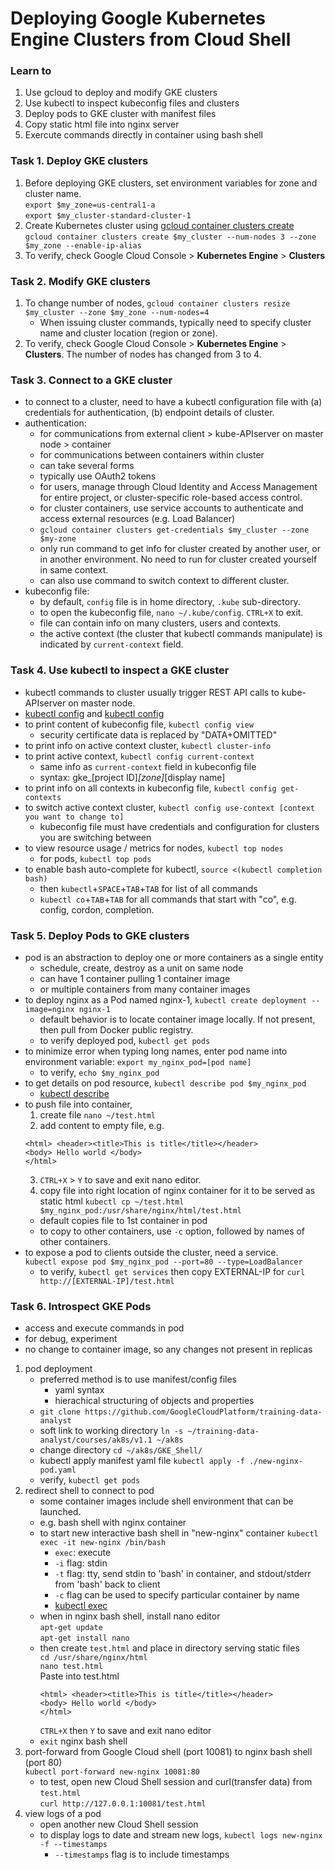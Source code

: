 # Deploying Google Kubernetes Engine Clusters from Cloud Shell
### Learn to
1. Use gcloud to deploy and modify GKE clusters
2. Use kubectl to inspect kubeconfig files and clusters
3. Deploy pods to GKE cluster with manifest files
4. Copy static html file into nginx server
5. Exercute commands directly in container using bash shell

### Task 1. Deploy GKE clusters
1. Before deploying GKE clusters, set environment variables for zone and cluster name.  
`export $my_zone=us-central1-a`  
`export $my_cluster-standard-cluster-1`  
2. Create Kubernetes cluster using [gcloud container clusters create](https://cloud.google.com/sdk/gcloud/reference/container/clusters/create)  
`gcloud container clusters create $my_cluster --num-nodes 3 --zone $my_zone --enable-ip-alias`
3. To verify, check Google Cloud Console > **Kubernetes Engine** > **Clusters**  

### Task 2. Modify GKE clusters
1. To change number of nodes, `gcloud container clusters resize $my_cluster --zone $my_zone --num-nodes=4`  
    - When issuing cluster commands, typically need to specify cluster name and cluster location (region or zone).
2. To verify, check Google Cloud Console > **Kubernetes Engine** > **Clusters**. The number of nodes has changed from 3 to 4.

### Task 3. Connect to a GKE cluster
- to connect to a cluster, need to have a kubectl configuration file with (a) credentials for authentication, (b) endpoint details of cluster.
- authentication:
  - for communications from external client > kube-APIserver on master node > container
  - for communications between containers within cluster
  - can take several forms
  - typically use OAuth2 tokens
  - for users, manage through Cloud Identity and Access Management for entire project, or cluster-specific role-based access control.
  - for cluster containers, use service accounts to authenticate and access external resources (e.g. Load Balancer)
  - `gcloud container clusters get-credentials $my_cluster --zone $my-zone`
  - only run command to get info for cluster created by another user, or in another environment. No need to run for cluster created yourself in same context.
  - can also use command to switch context to different cluster.
- kubeconfig file:
  - by default, `config` file is in home directory, `.kube` sub-directory.  
  - to open the kubeconfig file, `nano ~/.kube/config`. `CTRL+X` to exit.  
  - file can contain info on many clusters, users and contexts.
  - the active context (the cluster that kubectl commands manipulate) is indicated by `current-context` field.

### Task 4. Use kubectl to inspect a GKE cluster
- kubectl commands to cluster usually trigger REST API calls to kube-APIserver on master node.
- [kubectl config](https://kubernetes.io/docs/tasks/access-application-cluster/configure-access-multiple-clusters/) and [kubectl config](https://jamesdefabia.github.io/docs/user-guide/kubectl/kubectl_config/)
- to print content of kubeconfig file, `kubectl config view`
  - security certificate data is replaced by "DATA+OMITTED"
- to print info on active context cluster, `kubectl cluster-info`
- to print active context, `kubectl config current-context`
  - same info as `current-context` field in kubeconfig file
  - syntax: gke_[project ID]_[zone]_[display name]
- to print info on all contexts in kubeconfig file, `kubectl config get-contexts`
- to switch active context cluster, `kubectl config use-context [context you want to change to]`
  - kubeconfig file must have credentials and configuration for clusters you are switching between
- to view resource usage / metrics for nodes, `kubectl top nodes`
  - for pods, `kubectl top pods`
- to enable bash auto-complete for kubectl, `source <(kubectl completion bash)`
  - then `kubectl`+`SPACE`+`TAB`+`TAB` for list of all commands
  - `kubectl co`+`TAB`+`TAB` for all commands that start with "co", e.g. config, cordon, completion.

### Task 5. Deploy Pods to GKE clusters
- pod is an abstraction to deploy one or more containers as a single entity
  - schedule, create, destroy as a unit on same node
  - can have 1 container pulling 1 container image
  - or multiple containers from many container images
- to deploy nginx as a Pod named nginx-1, `kubectl create deployment --image=nginx nginx-1`
  - default behavior is to locate container image locally. If not present, then pull from Docker public registry.
  - to verify deployed pod, `kubectl get pods`
- to minimize error when typing long names, enter pod name into environment variable:
  `export my_nginx_pod=[pod name]`
  - to verify, `echo $my_nginx_pod`
- to get details on pod resource, `kubectl describe pod $my_nginx_pod`
  - [kubectl describe](https://jamesdefabia.github.io/docs/user-guide/kubectl/kubectl_describe/)
- to push file into container,
  1. create file `nano ~/test.html`
  2. add content to empty file, e.g.
  ```
  <html> <header><title>This is title</title></header>
  <body> Hello world </body>
  </html>
  ```
  3. `CTRL+X` > `Y` to save and exit nano editor.
  4. copy file into right location of nginx container for it to be served as static html
    `kubectl cp ~/test.html $my_nginx_pod:/usr/share/nginx/html/test.html`  
    - default copies file to 1st container in pod
    - to copy to other containers, use `-c` option, followed by names of other containers.
- to expose a pod to clients outside the cluster, need a service.  
  `kubectl expose pod $my_nginx_pod --port=80 --type=LoadBalancer`  
  - to verify, `kubectl get services` then copy EXTERNAL-IP for `curl http://[EXTERNAL-IP]/test.html`

### Task 6. Introspect GKE Pods
- access and execute commands in pod 
- for debug, experiment
- no change to container image, so any changes not present in replicas
1. pod deployment
    - preferred method is to use manifest/config files
      - yaml syntax
      - hierachical structuring of objects and properties
    - `git clone https://github.com/GoogleCloudPlatform/training-data-analyst`
    - soft link to working directory `ln -s ~/training-data-analyst/courses/ak8s/v1.1 ~/ak8s`
    - change directory `cd ~/ak8s/GKE_Shell/`
    - kubectl apply manifest yaml file `kubectl apply -f ./new-nginx-pod.yaml`
    - verify, `kubectl get pods`
2. redirect shell to connect to pod
    - some container images include shell environment that can be launched.
    - e.g. bash shell with nginx container
    - to start new interactive bash shell in "new-nginx" container `kubectl exec -it new-nginx /bin/bash`
      - `exec`: execute
      - `-i` flag: stdin
      - `-t` flag: tty, send stdin to 'bash' in container, and stdout/stderr from 'bash' back to client
      - `-c` flag can be used to specify particular container by name
      - [kubectl exec](https://kubernetes.io/docs/reference/generated/kubectl/kubectl-commands#exec)
    - when in nginx bash shell, install nano editor  
      `apt-get update`     
      `apt-get install nano`    
    - then create `test.html` and place in directory serving static files  
      `cd /usr/share/nginx/html`   
      `nano test.html`   
      Paste into test.html  
      ```
      <html> <header><title>This is title</title></header>
      <body> Hello world </body>
      </html>
      ```
      `CTRL+X` then `Y` to save and exit nano editor
    - `exit` nginx bash shell
3. port-forward from Google Cloud shell (port 10081) to nginx bash shell (port 80)   
    `kubectl port-forward new-nginx 10081:80`  
    - to test, open new Cloud Shell session and curl(transfer data) from `test.html`   
    `curl http://127.0.0.1:10081/test.html`
4. view logs of a pod
    - open another new Cloud Shell session  
    - to display logs to date and stream new logs, `kubectl logs new-nginx -f --timestamps`  
      - `--timestamps` flag is to include timestamps  
